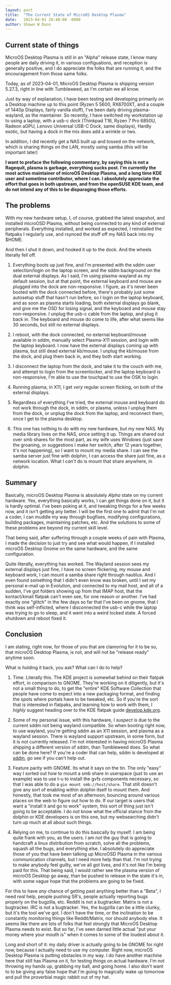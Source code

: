```yaml
---
layout: post
title:  "The Current State of MicroOS Desktop Plasma"
date:   2023-04-01 20:40:00 -0800
author: Shawn W Dunn
---
```


## Current state of things

MicroOS Desktop Plasma is still in an "Alpha" release state, I know many people
are daily driving it, in various configuations, and reception is generally
positive, and I do appreciate the folks that are running it, and the
encouragement from those same folks.

Today, as of 2023-04-01, MicroOS Desktop Plasma is shipping version 5.27.3,
right in line with Tumbleweed, as I'm certain we all know.

Just by way of explanation, I have been testing and developing primarily on
a Desktop machine up to this point (Ryzen 5 5600, RX6700XT, and a couple of
1440p Displays, fairly vanilla stuff), I've been daily driving plasma-wayland,
as the maintainer.   So recently, I have switched my workstation up to using a
laptop, with a usb-c dock (Thinkpad T16, Ryzen 7 Pro 6850U, Radeon aGPU, Lenovo
Universal USB-C Dock, same displays), Hardly exotic, but having a dock in the
mix does add a wrinkle or two.

In addition, I did recently get a NAS built up and tossed on the network, which
is sharing things on the LAN, mostly using samba (this will be important later)

**I want to preface the following commentary, by saying this is not a Ragequit,
plasma is garbage, everything sucks post.  I'm currently the most active
maintainer of microOS Desktop Plasma, and a long time KDE user and sometime
contributor, where I can.   I absolutely appreciate the effort that goes in both
upstream, and from the openSUSE KDE team, and do not intend any of this to be
disparaging those efforts.**

## The problems

With my new hardware setup, I, of course, grabbed the latest snapshot, and
installed microOSD Plasma, without being connected to any kind of external
peripherals.   Everything installed, and worked as expected, I reinstalled the
flatpaks I regularly use, and rsynced the stuff off my NAS back into my $HOME.

And then I shut it down, and hooked it up to the dock.   And the wheels
literally fell off.

1. Everything boots up just fine, and I'm presented with the sddm user
selection/login on the laptop screen, and the sddm background on the dual
external displays.   As I said, I'm using plasma-wayland as my default session,
but at that point, the external keyboard and mouse are plugged into the dock are
non-responsive.   I figure, as it's never been booted with the dock connected
before, there's probably just some autosetup stuff that hasn't run before, so I
login on the laptop keyboard, and as soon as plasma starts loading, both
external displays go blank, and give me the OSD for losing signal, and the
keyboard and mouse stay non-responsive.  I unplug the usb-c cable from the
laptop, and plug it back in.  The keyboard and mouse do come to life, after what
seems like 30 seconds, but still no external displays.

2. I reboot, with the dock connected, no external keyboard/mouse available in
sddm, manually select Plasma-X11 session, and login with the laptop keyboard.
I now have the external displays coming up with plasma, but still dead external
kb/mouse.  I unplug the kb/mouse from the dock, and plug them back in, and they
both start working.

3. I disconnect the laptop from the dock, and take it to the couch with me, and
attempt to login from the screenlocker, and the laptop keyboard is
non-responsive, I'm able to use the touchpad to use the OSK to login.

4. Running plasma, in X11, I get *very* regular screen flicking, on both of the
external displays.

5. Regardless of everything I've tried, the external mouse and keyboard do not
work through the dock, in sddm, or plasma, unless I unplug them from the dock,
or unplug the dock from the laptop, and reconnect them, once I get to the plasma
desktop.

6. This one has nothing to do with my new hardware, but my new NAS.   My media
library lives on the NAS, since setting it up.  Things are shared out over smb
shares for the most part, as my wife uses Windows (just save the groaning, or
suggestions I make her switch, after 12 years together, it's not happening),
so I want to mount my media share.  I can see the samba server just fine
with dolphin, I can access the share just fine, as a network location.  What
I *can't* do is mount that share anywhere, in dolphin.

## Summary

Basically, microOS Desktop Plasma is absolutely *Alpha* state on my current
hardware.   Yes, everything basically works, I can get things done on it, but
it is hardly optimal.   I've been poking at it, and tweaking things for a few
weeks now, and it isn't getting any better.  I will be the first one to admit
that I'm not a coder, I can muddle my way through bugfixes, modifying
configurations, building packages, maintaining patches, etc.   And the solutions
to some of these problems are beyond my current skill level.

That being said, after suffering through a couple weeks of pain with Plasma, I
made the decision to just try and see what would happen, if I installed microOS
Desktop Gnome on the same hardware, and the same configuration.

Quite literally, everything has worked.   The Wayland session sees my external
displays just fine, I have no screen flickering, my mouse and keyboard work, I
can mount a samba share right through nautilus.   And I even found something
that I didn't even know was broken, until I set my personal e-mail up in
Evolution, and connected to my mail host, and all of a sudden, I've got folders
showing up from that IMAP host, that the kontact/kmail flatpak can't even see,
for one reason or another.  I've had exactly one "glitch" in the few days so
far that I've been on gnome, that I think was self-inflicted, where I
disconnected the usb-c while the laptop was trying to go to sleep, and it went
into a weird locked state.   A forced shutdown and reboot fixed it.

## Conclusion

I am stating, right now, for those of you that are clamoring for it to be so,
that microOS Desktop Plasma, is not, and will not be "release ready" anytime
soon.

What is holding it back, you ask?
What can I do to help?

1. Time.  Literally this.  The KDE project is somewhat behind on their flatpak
   effort, in comparison to GNOME.  They're working on it diligently, but it's
not a small thing to do, to get the "entire" KDE Software Collection that people
have come to expect into a new packaging format, and finding the spots where
portals have to be tweaked, etc.    So if you're the sort that is interested in
flatpaks, and learning how to work with them, I *highly* suggest heading over to
the KDE flatpak guide
[develop.kde.org](https://develop.kde.org/docs/packaging/flatpak).

2. Some of my personal issue, with this hardware, I *suspect* is due to the
   current sddm not being wayland compatible.  So when booting right now, to use
wayland, you're getting sddm as an X11 session, and plasma as a wayland session.
There is wayland support upstream, in some form, but it is not currently
released. I'm not interested in having microOS Plasma shipping a different
version of sddm, than Tumbleweed does.  So what can be done here?  If you're a
coder that can help, sddm is developed at
[sddm](https://github.com/sddm/sddm), go see if you can't help out.

3. Feature parity with GNOME.   Its what it says on the tin.  The only "easy"
   way I sorted out how to mount a smb share in userspace (just to use an
example) was to use t-u to install the gvfs components necessary, so that I was
able to do a `gio mount smb://host/share`.   That still doesn't give any
sort of enabling within dolphin itself to mount them.   And honestly, that took
me most of an afternoon, bouncing around various places on the web to figure out
how to do.  If our target is users that want a "install it and go to work"
system, this sort of thing just isn't going to be acceptable.   I do *not* know
what the official stance from the dolphin or KDE developers is on this one, but
my websearching didn't turn up much at all about such things.

4. Relying on me, to continue to do this basically by myself.  I am being quite
   frank with you, as the users.  I am *not* the guy that is going to handcraft
a linux distribution from scratch, solve all the problems, squash all the bugs,
and everything else.   I absolutely do appreciate those of you that have been
talking up MicroOSD Plasma in the various communication channels, but I need
more help than that.   I'm not trying to make anybody feel guilty, we've all got
lives, and it's not like I'm being paid for this.   That being said, I would
rather see the plasma version of microOS Desktop go away, than be pushed to
release in the state it's in, with some vague hope that the problems are going
to be fixed.

For this to have *any* chance of getting past anything better than
a "Beta", I need *real* help, people pushing SR's, people actually
reporting bugs properly on the bugzilla, etc.   Reddit is not a bugtracker.
Matrix is not a bugtracker.  IRC is not a bugtracker.  Yes, the bugzilla can be
a little clunky, but it's the tool we've got. I don't have the time, or the
inclination to be constantly monitoring things like Reddit/Matrix, nor should
anybody else.   It seems like there are lots of folks that feel strongly that
MicroOS Desktop Plasma needs to exist.   But so far, I've seen darned little
actual "put your money where your mouth is" when it comes to some of the loudest
about it.

Long and short of it: my daily driver is actually going to be GNOME for right
now, because I actually need to use my computer. Right now, microOS Desktop
Plasma is putting obstacles in my way.   I do have another machine here that
still has Plasma on it, for testing things on actual hardware. I'm not
throwing my hands up, grabbing my ball, and going home. I also don't want to
to be giving any false hope that I'm going to magically wake up tomorrow and
pull the proverbial magic rabbit out of my hat.
